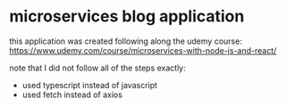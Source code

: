 # microservices blog application

this application was created following along the udemy course: https://www.udemy.com/course/microservices-with-node-js-and-react/

note that I did not follow all of the steps exactly:

- used typescript instead of javascript
- used fetch instead of axios

